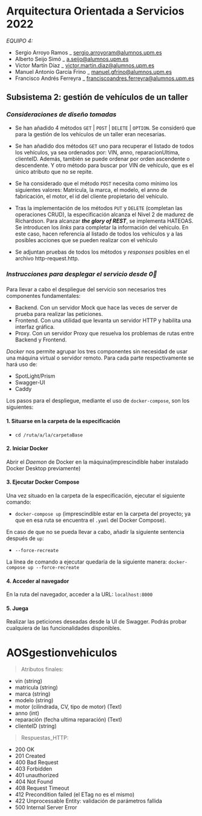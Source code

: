 
# Arquitectura Orientada a Servicios 2022
_EQUIPO 4:_
- Sergio Arroyo Ramos _ sergio.arroyoram@alumnos.upm.es
- Alberto Seijo Simó _ a.seijo@alumnos.upm.es
- Víctor Martín Díaz _ victor.martin.diaz@alumnos.upm.es
- Manuel Antonio García Frino _ manuel.gfrino@alumnos.upm.es
- Francisco Andrés Ferreyra _ franciscoandres.ferreyra@alumnos.upm.es
## Subsistema 2: gestión de vehículos de un taller
### _**Consideraciones de diseño tomadas**_
- Se han añadido 4 métodos `GET` | `POST` | `DELETE` | `OPTION`. Se consideró que para la gestión de los vehículos de un taller eran necesarias.

- Se han añadido dos métodos `GET` uno para recuperar el listado de todos los vehículos, ya sea ordenados por: VIN, anno, reparacionUltima, clienteID. Además, también se puede ordenar por orden ascendente o descendente. Y otro método para buscar por VIN de vehículo, que es el único atributo que no se repite.

- Se ha considerado que el método `POST` necesita como mínimo los siguientes valores: Matrícula, la marca, el modelo, el anno de fabricación, el motor, el id del cliente propietario del vehículo.

- Tras la implementación de los métodos `PUT` y `DELETE` (completan las operaciones CRUD), la especificación alcanza el Nivel 2 de madurez de Richardson. Para alcanzar _**the glory of REST**_, se implementa HATEOAS. Se introducen los _links_ para completar la información del vehículo. En este caso, hacen referencia al listado de todos los vehículos y a las posibles acciones que se pueden realizar con el vehículo

- Se adjuntan pruebas de todos los métodos y _responses_ posibles en el archivo http-request.http.
  
### **_Instrucciones para desplegar el servicio desde 0🐳_**
###
Para llevar a cabo el despliegue del servicio son necesarios tres componentes fundamentales:
- Backend. Con un servidor Mock que hace las veces de server de prueba para realizar las peticiones. 
- Frontend. Con una utilidad que levanta un servidor HTTP y habilita una interfaz gráfica.
- Proxy. Con un servidor Proxy que resuelva los problemas de rutas entre Backend y Frontend.

_Docker_ nos permite agrupar los tres componentes sin necesidad de usar una máquina virtual o servidor remoto.
Para cada parte respectivamente se hará uso de:
- SpotLight/Prism
- Swagger-UI
- Caddy

Los pasos para el despliegue, mediante el uso de `docker-compose`, son los siguientes:


#### **1. Situarse en la carpeta de la especificación**

- `cd /ruta/a/la/carpetaBase`

#### **2. Iniciar Docker**

Abrir el _Daemon_ de Docker en la máquina(imprescindible haber instalado Docker Desktop previamente)

#### **3. Ejecutar Docker Compose**

Una vez situado en la carpeta de la especificación, ejecutar el siguiente comando:

- `docker-compose up` (imprescindible estar en la carpeta del proyecto; ya que en esa ruta se encuentra el `.yaml`
del Docker Compose).

En caso de que no se pueda llevar a cabo, añadir la siguiente sentencia después de `up`:

- `--force-recreate`
  
La línea de comando a ejecutar quedaría de la siguiente manera:
`docker-compose up --force-recreate`

#### **4. Acceder al navegador**

En la ruta del navegador, acceder a la URL: `localhost:8000`

#### **5. Juega**

Realizar las peticiones deseadas desde la UI de Swagger. Podrás probar cualquiera de las funcionalidades disponibles.

# AOSgestionvehiculos

> Atributos finales:
- vin (string)
- matricula (string)
- marca (string)
- modelo (string)
- motor (cilindrada, CV, tipo de motor) (Text)
- anno (int)
- reparación (fecha ultima reparación) (Text) 
- clienteID (string)

> Respuestas_HTTP:
- 200 OK
- 201 Created
- 400 Bad Request
- 403 Forbidden
- 401 unauthorized
- 404 Not Found
- 408 Request Timeout
- 412 Precondition failed (el ETag no es el mismo)
- 422 Unprocessable Entity: validación de parámetros fallida
- 500 Internal Server Error
